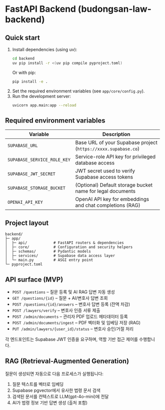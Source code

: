 ﻿# FastAPI Backend (budongsan-law-backend)

## Quick start

1. Install dependencies (using uv):
   ```bash
   cd backend
   uv pip install -r <(uv pip compile pyproject.toml)
   ```
   Or with pip:
   ```bash
   pip install -e .
   ```
2. Set the required environment variables (see `app/core/config.py`).
3. Run the development server:
   ```bash
   uvicorn app.main:app --reload
   ```

## Required environment variables

| Variable | Description |
|----------|-------------|
| `SUPABASE_URL` | Base URL of your Supabase project (`https://xxxx.supabase.co`) |
| `SUPABASE_SERVICE_ROLE_KEY` | Service-role API key for privileged database access |
| `SUPABASE_JWT_SECRET` | JWT secret used to verify Supabase access tokens |
| `SUPABASE_STORAGE_BUCKET` | (Optional) Default storage bucket name for legal documents |
| `OPENAI_API_KEY` | OpenAI API key for embeddings and chat completions (RAG) |

## Project layout

```
backend/
├─ app/
│  ├─ api/            # FastAPI routers & dependencies
│  ├─ core/           # Configuration and security helpers
│  ├─ schemas/        # Pydantic models
│  ├─ services/       # Supabase data access layer
│  └─ main.py         # ASGI entry point
└─ pyproject.toml
```

## API surface (MVP)
- `POST /questions` – 질문 등록 및 AI RAG 답변 자동 생성
- `GET /questions/{id}` – 질문 + AI/변호사 답변 조회
- `POST /questions/{id}/answers` – 변호사 답변 등록 (잔액 차감)
- `POST /lawyers/verify` – 변호사 인증 서류 제출
- `POST /admin/documents` – 관리자 PDF 업로드 메타데이터 등록
- `POST /admin/documents/ingest` – PDF 벡터화 및 임베딩 저장 (RAG)
- `PUT /admin/lawyers/{user_id}/status` – 변호사 승인/거절 처리

각 엔드포인트는 Supabase JWT 인증을 요구하며, 역할 기반 접근 제어를 수행합니다.

## RAG (Retrieval-Augmented Generation)

질문이 생성되면 자동으로 다음 프로세스가 실행됩니다:
1. 질문 텍스트를 벡터로 임베딩
2. Supabase pgvector에서 유사한 법령 문서 검색
3. 검색된 문서를 컨텍스트로 LLM(gpt-4o-mini)에 전달
4. AI가 법령 정보 기반 답변 생성 (출처 포함)

